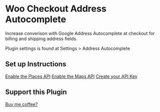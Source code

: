# Woo Checkout Address Autocomplete

Increase converison with Google Address Autocomplete at checkout for billing and shipping address fields.

Plugin settings is found at Settings > Address Autocomplete

## Set up Instructions

[Enable the Places API](https://console.cloud.google.com/marketplace/product/google/places-backend.googleapis.com)
[Enable the Maps API](https://console.cloud.google.com/marketplace/product/google/maps-backend.googleapis.com)
[Create your API Key](https://console.cloud.google.com/google/maps-apis/credentials)

## Support this Plugin

[Buy me coffee?](https://www.paypal.com/donate/?hosted_button_id=HMVBT83KDMTMY)
